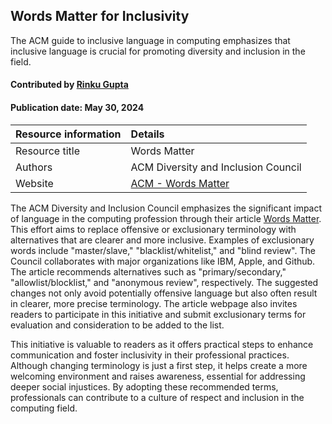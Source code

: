 ## Words Matter for Inclusivity

<!--- deck text start --->
The ACM guide to inclusive language in computing emphasizes that inclusive language is crucial for promoting diversity and inclusion in the field.
<!--- deck text end --->

#### Contributed by [Rinku Gupta](https://github.com/rinkug)
#### Publication date: May 30, 2024

Resource information | Details
:--- | :---
Resource title | Words Matter
Authors | ACM Diversity and Inclusion Council
Website | [ACM - Words Matter](https://www.acm.org/diversity-inclusion/words-matter)

The ACM Diversity and Inclusion Council emphasizes the significant impact of language in the computing profession through their article [Words Matter](https://www.acm.org/diversity-inclusion/words-matter). 
This effort aims to replace offensive or exclusionary terminology with alternatives that are clearer and more inclusive. 
Examples of exclusionary words include "master/slave," "blacklist/whitelist," and "blind review". 
The Council collaborates with major organizations like IBM, Apple, and Github. 
The article recommends alternatives such as "primary/secondary," "allowlist/blocklist," and "anonymous review", respectively. 
The suggested changes not only avoid potentially offensive language but also often result in clearer, more precise terminology.
The article webpage also invites readers to participate in this initiative and submit exclusionary terms for evaluation and consideration to be added to the list.

This initiative is valuable to readers as it offers practical steps to enhance communication and foster inclusivity in their professional practices. 
Although changing terminology is just a first step, it helps create a more welcoming environment and raises awareness, essential for addressing deeper social injustices.
By adopting these recommended terms, professionals can contribute to a culture of respect and inclusion in the computing field.


<!---
Publish: yes
Pinned: no
Topics: inclusivity
--->
